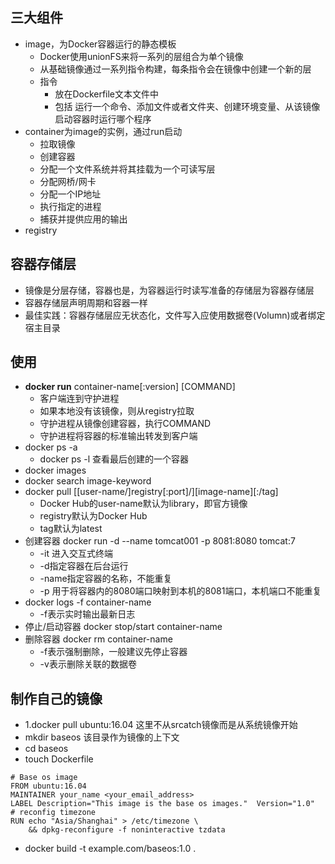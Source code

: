 ## 三大组件
- image，为Docker容器运行的静态模板
  - Docker使用unionFS来将一系列的层组合为单个镜像
  - 从基础镜像通过一系列指令构建，每条指令会在镜像中创建一个新的层
  - 指令
    - 放在Dockerfile文本文件中
    - 包括 运行一个命令、添加文件或者文件夹、创建环境变量、从该镜像启动容器时运行哪个程序
- container为image的实例，通过run启动
  - 拉取镜像
  - 创建容器
  - 分配一个文件系统并将其挂载为一个可读写层
  - 分配网桥/网卡
  - 分配一个IP地址
  - 执行指定的进程
  - 捕获并提供应用的输出
- registry

## 容器存储层
- 镜像是分层存储，容器也是，为容器运行时读写准备的存储层为容器存储层
- 容器存储层声明周期和容器一样
- 最佳实践：容器存储层应无状态化，文件写入应使用数据卷(Volumn)或者绑定宿主目录

## 使用
- **docker run** container-name[:version] [COMMAND]
  - 客户端连到守护进程
  - 如果本地没有该镜像，则从registry拉取
  - 守护进程从镜像创建容器，执行COMMAND
  - 守护进程将容器的标准输出转发到客户端
- docker ps -a
  - docker ps -l 查看最后创建的一个容器
- docker images
- docker search image-keyword
- docker pull [[user-name/]registry[:port]/][image-name][:/tag]
  - Docker Hub的user-name默认为library，即官方镜像
  - registry默认为Docker Hub
  - tag默认为latest
- 创建容器 docker run -d --name tomcat001 -p 8081:8080 tomcat:7
  - -it 进入交互式终端
  - -d指定容器在后台运行
  - -name指定容器的名称，不能重复
  - -p 用于将容器内的8080端口映射到本机的8081端口，本机端口不能重复
- docker logs -f container-name
  - -f表示实时输出最新日志
- 停止/启动容器 docker stop/start container-name
- 删除容器 docker rm container-name
  - -f表示强制删除，一般建议先停止容器
  - -v表示删除关联的数据卷
  
## 制作自己的镜像
- 1.docker pull ubuntu:16.04 这里不从srcatch镜像而是从系统镜像开始
- mkdir baseos 该目录作为镜像的上下文
- cd baseos
- touch Dockerfile
```
# Base os image
FROM ubuntu:16.04
MAINTAINER your_name <your_email_address>
LABEL Description="This image is the base os images."  Version="1.0"
# reconfig timezone
RUN echo "Asia/Shanghai" > /etc/timezone \
    && dpkg-reconfigure -f noninteractive tzdata
```
- docker build -t example.com/baseos:1.0 .

